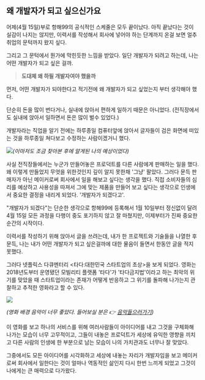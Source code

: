 ## 왜 개발자가 되고 싶으신가요

어제(4월 15일)부로 항해99의 공식적인 스케줄은 모두 끝이났다. 아직 끝났다는 것이 실감이 나지는 않지만, 이력서를 작성해서 회사에 넣어야 하는 단계까지 온걸 보면 얼추 취업의 문턱까지 왔지 싶다.

그리고 그 문턱에서 뭔가에 막힌듯한 느낌을 받았다.
일단 개발자가 되려고 하는데, 나는 어떤 개발자가 되고 싶은 걸까.

> **도대체 왜 하필 개발자여야 했을까**

먼저, 어떤 개발자가 되야한다고 적기전에 왜 개발자가 되고 싶었는지 부터 생각해야 했다.

단순히 돈을 많이 번다거나, 실내에 앉아서 편하게 일하기 때문은 아니었다. (전직장에서도 실내에 앉아서 일하면서 돈은 많이 벌수 있었다.)

개발자라는 직업을 알기 전에는 하루종일 컴퓨터앞에 앉아서 글자들이 검은 화면에 떠있는 것을 하루종일 쳐다보고 수정하는 사람이겠거니 했다.

<img src="https://post-phinf.pstatic.net/MjAxOTA2MDRfMjQ0/MDAxNTU5NjMyOTEyOTg4.Fl6e-K7cNsj-S5okf8SkKfHT9azF6Wc8qag1NQjY074g.xUy7V8WdMKAdNTXim2JtF4z_cAgdaCkDs0sKBuYsm6cg.PNG/%EA%B0%9C%EB%B0%9C%EC%9E%901.png?type=w1200">_(이마저도 조금 찾아본 후에 알게된 나의 예상이었다)_<br>

사실 전직장들에서는 누군가 만들어놓은 프로덕트를 다른 사람에게 판매하는 일을 했다. 왜 이렇게 만들었지 무엇을 위한것인지 깊이 알지 못한채 '그냥' 팔았다. 그러다 문득 판매자가 아닌 메이커로써 회사에서 일을 해보고 싶다는 생각을 했다. 직접 소비자들의 심리를 예상하고 사용성을 따져서 그에 맞는 제품을 만들어 보고 싶다는 생각으로 인생에서 중요한 결정을 내리게 되었다. '개발자가 되겠다고'.

"개발자가 되겠다"는 단순한 생각으로 항해99에 등록해서 1월 10일부터 정신없이 달려 4월 15일 모든 과정을 다행이 중도 포기하지 않고 잘 마쳤지만, 이제부터가 진짜 중요한 순간의 시작이다.

이력서를 작성하기 위해 앉아서 글을 쓰려는데, 내가 한 프로젝트와 기술들을 나열한 후 문득, 나는 내가 어떤 개발자가 되고 싶은걸까에 대한 물음이 들면서 한동안 글을 적지 못했다.

그러다 넷플릭스 다큐멘터리 <타다:대한민국 스타트업의 초상>을 보게 되었다. 영화는 2018년도부터 운영됐던 모빌리티 플랫폼 '타다'가 '타다금지법'이라고 하는 최악의 위기를 맞았을 때 스타트업이라는 존재가 어떻게 반응하고 그 위기를 돌파해 나가는지 관찰하고 추적한 영화라고 할 수 있다.

 <img src="http://img.cgv.co.kr/Movie/Thumbnail/StillCut/000085/85042/85042195627_727.jpg">

_(영화 배경 음악이 너무 좋았다. 들어보실 분은 👉 <a href="https://www.youtube.com/watch?v=-DaL4KarZQc">음악들으러가기</a>)_

이 영화를 보고 하나의 서비스를 위해 여러사람들이 아이디어를 내고 그것을 구체화해 나가는 모습이 너무 고무적이고, 그들이 내놓은 프로덕트가 세상에 유익한 영향을 끼치고 다른 사람의 인생에 한 부분으로 남는 모습이 나의 가치관과도 너무나 잘 맞았다.

그중에서도 모든 아이디어를 시각화하고 세상에 내놓는 자리가 개발자임을 보고 메이커로써 회사에서 일한다는 것이 얼마나 역동적인 삶인지 다시 한번 느끼게 되었고 그것이 나에게는 큰 매력으로 다가왔다.
